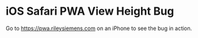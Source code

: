 # iOS Safari PWA View Height Bug
Go to https://pwa.rileysiemens.com on an iPhone to see the bug in action.